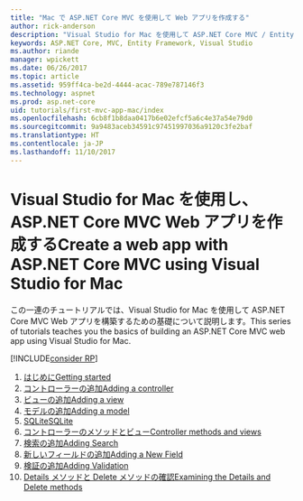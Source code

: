 ```yaml
---
title: "Mac で ASP.NET Core MVC を使用して Web アプリを作成する"
author: rick-anderson
description: "Visual Studio for Mac を使用して ASP.NET Core MVC / Entity Framework アプリを作成する"
keywords: ASP.NET Core, MVC, Entity Framework, Visual Studio
ms.author: riande
manager: wpickett
ms.date: 06/26/2017
ms.topic: article
ms.assetid: 959ff4ca-be2d-4444-acac-789e787146f3
ms.technology: aspnet
ms.prod: asp.net-core
uid: tutorials/first-mvc-app-mac/index
ms.openlocfilehash: 6cb8f1b8daa0417b6e02efcf5a6c4e37a54e79d0
ms.sourcegitcommit: 9a9483aceb34591c97451997036a9120c3fe2baf
ms.translationtype: HT
ms.contentlocale: ja-JP
ms.lasthandoff: 11/10/2017
---
```

# <a name="create-a-web-app-with-aspnet-core-mvc-using-visual-studio-for-mac"></a><span data-ttu-id="e5bcf-104">Visual Studio for Mac を使用し、ASP.NET Core MVC Web アプリを作成する</span><span class="sxs-lookup"><span data-stu-id="e5bcf-104">Create a web app with ASP.NET Core MVC using Visual Studio for Mac</span></span>

<span data-ttu-id="e5bcf-105">この一連のチュートリアルでは、Visual Studio for Mac を使用して ASP.NET Core MVC Web アプリを構築するための基礎について説明します。</span><span class="sxs-lookup"><span data-stu-id="e5bcf-105">This series of tutorials teaches you the basics of building an ASP.NET Core MVC web app using Visual Studio for Mac.</span></span> 

[!INCLUDE[consider RP](../../includes/razor.md)]

1. [<span data-ttu-id="e5bcf-106">はじめに</span><span class="sxs-lookup"><span data-stu-id="e5bcf-106">Getting started</span></span>](start-mvc.md)
1. [<span data-ttu-id="e5bcf-107">コントローラーの追加</span><span class="sxs-lookup"><span data-stu-id="e5bcf-107">Adding a controller</span></span>](adding-controller.md)
1. [<span data-ttu-id="e5bcf-108">ビューの追加</span><span class="sxs-lookup"><span data-stu-id="e5bcf-108">Adding a view</span></span>](adding-view.md)
1. [<span data-ttu-id="e5bcf-109">モデルの追加</span><span class="sxs-lookup"><span data-stu-id="e5bcf-109">Adding a model</span></span>](adding-model.md)
1. [<span data-ttu-id="e5bcf-110">SQLite</span><span class="sxs-lookup"><span data-stu-id="e5bcf-110">SQLite</span></span>](working-with-sql.md)
1. [<span data-ttu-id="e5bcf-111">コントローラーのメソッドとビュー</span><span class="sxs-lookup"><span data-stu-id="e5bcf-111">Controller methods and views</span></span>](controller-methods-views.md)
1. [<span data-ttu-id="e5bcf-112">検索の追加</span><span class="sxs-lookup"><span data-stu-id="e5bcf-112">Adding Search</span></span>](search.md)
1. [<span data-ttu-id="e5bcf-113">新しいフィールドの追加</span><span class="sxs-lookup"><span data-stu-id="e5bcf-113">Adding a New Field</span></span>](new-field.md)
1. [<span data-ttu-id="e5bcf-114">検証の追加</span><span class="sxs-lookup"><span data-stu-id="e5bcf-114">Adding Validation</span></span>](validation.md)
1. [<span data-ttu-id="e5bcf-115">Details メソッドと Delete メソッドの確認</span><span class="sxs-lookup"><span data-stu-id="e5bcf-115">Examining the Details and Delete methods</span></span>](xref:tutorials/first-mvc-app/details)
